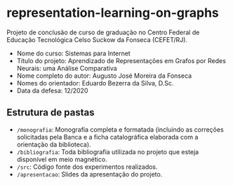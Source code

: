# representation-learning-on-graphs
Projeto de conclusão de curso de graduação no Centro Federal de Educação Tecnológica Celso Suckow da Fonseca (CEFET/RJ).

- Nome do curso: Sistemas para Internet
- Título do projeto: Aprendizado de Representações em Grafos por Redes Neurais: uma Análise Comparativa
- Nome completo do autor: Augusto José Moreira da Fonseca
- Nomes do orientador: Eduardo Bezerra da Silva, D.Sc.
- Data da defesa: 12/2020

## Estrutura de pastas
* `/monografia`: Monografia completa e formatada (incluindo as correções solicitadas pela Banca e a ficha catalográfica elaborada com a orientação da biblioteca).
* `/bibliografia`: Toda bibliografia utilizada no projeto que esteja disponível em meio magnético.
* `/src`: Código fonte dos experimentos realizados.
* `/apresentacao`: Slides da apresentação do projeto.
